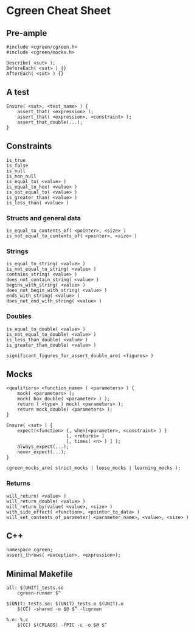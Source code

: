 # Cgreen Cheat Sheet

## Pre-ample

    #include <cgreen/cgreen.h>
    #include <cgreen/mocks.h>

    Describe( <sut> );
    BeforeEach( <sut> ) {}
    AfterEach( <sut> ) {}

## A test

    Ensure( <sut>, <test_name> ) {
        assert_that( <expression> );
        assert_that( <expression>, <constraint> );
        assert_that_double(...);
    }

## Constraints

    is_true
    is_false
    is_null
    is_non_null
    is_equal_to( <value> )
    is_equal_to_hex( <value> )
    is_not_equal_to( <value> )
    is_greater_than( <value> )
    is_less_than( <value> )

### Structs and general data

    is_equal_to_contents_of( <pointer>, <size> )
    is_not_equal_to_contents_of( <pointer>, <size> )

### Strings

    is_equal_to_string( <value> )
    is_not_equal_to_string( <value> )
    contains_string( <value> )
    does_not_contain_string( <value> )
    begins_with_string( <value> )
    does_not_begin_with_string( <value> )
    ends_with_string( <value> )
    does_not_end_with_string( <value> )

### Doubles

    is_equal_to_double( <value> )
    is_not_equal_to_double( <value> )
    is_less_than_double( <value> )
    is_greater_than_double( <value> )

    significant_figures_for_assert_double_are( <figures> )

## Mocks

    <qualifiers> <function_name> ( <parameters> ) {
        mock( <parameters> );
        mock( box_double( <parameter> ) );
        return ( <type> ) mock( <parameters> );
        return mock_double( <parameters> );
    }

    Ensure( <sut> ) {
        expect(<function> {, when(<parameter>, <constraint> ) }
                          [, <returns> ]
                          [, times( <n> ) ] );
        always_expect(...);
        never_expect(...);
    }

    cgreen_mocks_are( strict_mocks | loose_mocks | learning_mocks );

### Returns

    will_return( <value> )
    will_return_double( <value> )
    will_return_by(value( <value>, <size> )
    with_side_effect( <function>, <pointer_to_data> )
    will_set_contents_of_parameter( <parameter_name>, <value>, <size> )

## C++

    namespace cgreen;
    assert_throws( <exception>, <expression>);

## Minimal Makefile

    all: $(UNIT)_tests.so
        cgreen-runner $^

    $(UNIT)_tests.so: $(UNIT)_tests.o $(UNIT).o
        $(CC) -shared -o $@ $^ -lcgreen

    %.o: %.c
        $(CC) $(CFLAGS) -fPIC -c -o $@ $^
